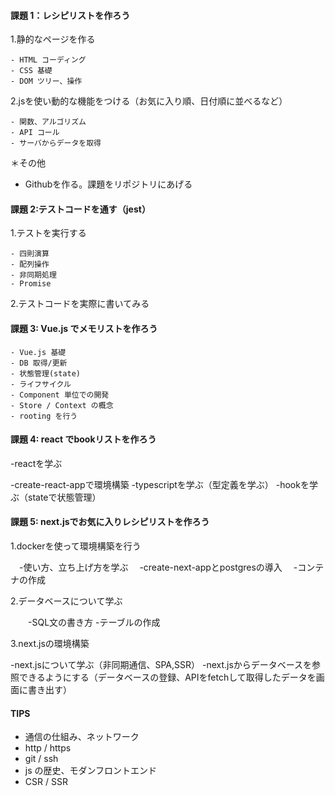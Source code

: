 #### 課題 1：レシピリストを作ろう

1.静的なページを作る

    - HTML コーディング
    - CSS 基礎
    - DOM ツリー、操作
    
2.jsを使い動的な機能をつける（お気に入り順、日付順に並べるなど）

    - 関数、アルゴリズム
    - API コール
    - サーバからデータを取得

＊その他
- Githubを作る。課題をリポジトリにあげる



#### 課題 2:テストコードを通す（jest）

1.テストを実行する

    - 四則演算
    - 配列操作
    - 非同期処理
    - Promise

2.テストコードを実際に書いてみる


#### 課題 3: Vue.js でメモリストを作ろう

    - Vue.js 基礎
    - DB 取得/更新
    - 状態管理(state)
    - ライフサイクル
    - Component 単位での開発
    - Store / Context の概念
    - rooting を行う


#### 課題 4: react でbookリストを作ろう

-reactを学ぶ

   -create-react-appで環境構築
   -typescriptを学ぶ（型定義を学ぶ）
   -hookを学ぶ（stateで状態管理）



  
#### 課題 5: next.jsでお気に入りレシピリストを作ろう

1.dockerを使って環境構築を行う

  　-使い方、立ち上げ方を学ぶ
  　-create-next-appとpostgresの導入
  　-コンテナの作成
  
2.データベースについて学ぶ

　　-SQL文の書き方
   -テーブルの作成
   
   
3.next.jsの環境構築

   -next.jsについて学ぶ（非同期通信、SPA,SSR）
   -next.jsからデータベースを参照できるようにする（データベースの登録、APIをfetchして取得したデータを画面に書き出す）
 

  
  





#### TIPS

- 通信の仕組み、ネットワーク
- http / https
- git / ssh
- js の歴史、モダンフロントエンド
- CSR / SSR
